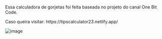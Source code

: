 Essa calculadora de gorjetas foi feita baseada no projeto do canal One Bit Code.
<p>Caso queira visitar: https://tipscalculator23.netlify.app/</p>


![image](https://user-images.githubusercontent.com/84653284/128582145-157c1c6c-c468-4a53-b78a-2a60d8566f87.png)
